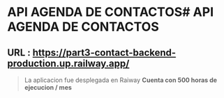 # API AGENDA DE CONTACTOS# API AGENDA DE CONTACTOS
## URL : https://part3-contact-backend-production.up.railway.app/

> La aplicacion fue desplegada en Raiway 
>  __Cuenta con 500 horas de ejecucion / mes__

